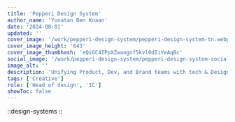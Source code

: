 ```yaml
---
title: 'Pepperi Design System'
author_name: 'Yonatan Ben Knaan'
date: '2024-08-01'
updated: ''
cover_image: '/work/pepperi-design-system/pepperi-design-system-tn.webp'
cover_image_height: '643'
cover_image_thumbhash: 'eQiGC4IPpXZwaognf5kvl0dIiYeAqBc'
social_image: '/work/pepperi-design-system/pepperi-design-system-social.jpg'
image_alt: ''
description: 'Unifying Product, Dev, and Brand teams with tech & Design-Thinking'
tags: ['Creative']
role: ['Head of design', 'IC']
showToc: false
---
```


::design-systems
::